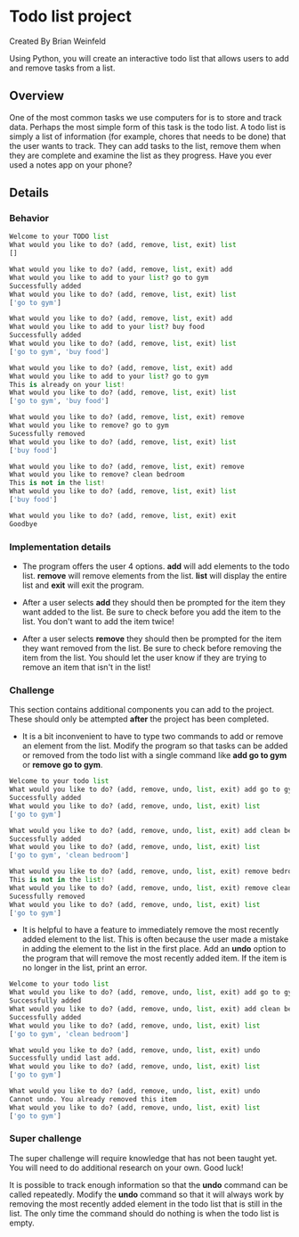 # Todo list project

Created By Brian Weinfeld

Using Python, you will create an interactive todo list that allows users to add and remove tasks from a list.

## Overview

One of the most common tasks we use computers for is to store and track data. Perhaps the most simple form of this task is the todo list. A todo list is simply a list of information (for example, chores that needs to be done) that the user wants to track. They can add tasks to the list, remove them when they are complete and examine the list as they progress. Have you ever used a notes app on your phone?

## Details

### Behavior

```python
Welcome to your TODO list
What would you like to do? (add, remove, list, exit) list
[]

What would you like to do? (add, remove, list, exit) add
What would you like to add to your list? go to gym
Successfully added
What would you like to do? (add, remove, list, exit) list
['go to gym']

What would you like to do? (add, remove, list, exit) add
What would you like to add to your list? buy food
Successfully added
What would you like to do? (add, remove, list, exit) list
['go to gym', 'buy food']

What would you like to do? (add, remove, list, exit) add
What would you like to add to your list? go to gym
This is already on your list!
What would you like to do? (add, remove, list, exit) list
['go to gym', 'buy food']

What would you like to do? (add, remove, list, exit) remove
What would you like to remove? go to gym
Sucessfully removed
What would you like to do? (add, remove, list, exit) list
['buy food']

What would you like to do? (add, remove, list, exit) remove
What would you like to remove? clean bedroom
This is not in the list!
What would you like to do? (add, remove, list, exit) list
['buy food']

What would you like to do? (add, remove, list, exit) exit
Goodbye
```

### Implementation details

* The program offers the user 4 options. **add** will add elements to the todo list. **remove** will remove elements from the list.  **list** will display the entire list and **exit** will exit the program.

* After a user selects **add** they should then be prompted for the item they want added to the list. Be sure to check before you add the item to the list. You don't want to add the item twice!

* After a user selects **remove** they should then be prompted for the item they want removed from the list. Be sure to check before removing the item from the list. You should let the user know if they are trying to remove an item that isn't in the list!

### Challenge

This section contains additional components you can add to the project. These should only be attempted **after** the project has been completed.

* It is a bit inconvenient to have to type two commands to add or remove an element from the list. Modify the program so that tasks  can be added or removed from the todo list with a single command like **add go to gym** or **remove go to gym**.

```python
Welcome to your todo list
What would you like to do? (add, remove, undo, list, exit) add go to gym
Successfully added
What would you like to do? (add, remove, undo, list, exit) list
['go to gym']

What would you like to do? (add, remove, undo, list, exit) add clean bedroom
Successfully added
What would you like to do? (add, remove, undo, list, exit) list
['go to gym', 'clean bedroom']

What would you like to do? (add, remove, undo, list, exit) remove bedroom
This is not in the list!
What would you like to do? (add, remove, undo, list, exit) remove clean bedroom
Sucessfully removed
What would you like to do? (add, remove, undo, list, exit) list
['go to gym']
```

* It is helpful to have a feature to immediately remove the most recently added element to the list. This is often because the user made a mistake in adding the element to the list in the first place. Add an **undo** option to the program that will remove the most recently added item. If the item is no longer in the list, print an error.

```python
Welcome to your todo list
What would you like to do? (add, remove, undo, list, exit) add go to gym
Successfully added
What would you like to do? (add, remove, undo, list, exit) add clean bedroom
Successfully added
What would you like to do? (add, remove, undo, list, exit) list
['go to gym', 'clean bedroom']

What would you like to do? (add, remove, undo, list, exit) undo
Successfully undid last add.
What would you like to do? (add, remove, undo, list, exit) list
['go to gym']

What would you like to do? (add, remove, undo, list, exit) undo
Cannot undo. You already removed this item
What would you like to do? (add, remove, undo, list, exit) list
['go to gym']
```

### Super challenge

The super challenge will require knowledge that has not been taught yet. You will need to do additional research on your own. Good luck!

It is possible to track enough information so that the __undo__ command can be called repeatedly. Modify the __undo__ command so that it will always work by removing the most recently added element in the todo list that is still in the list. The only time the command should do nothing is when the todo list is empty.
